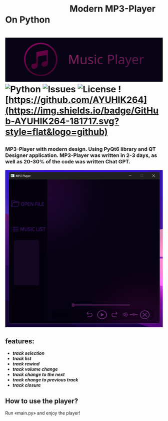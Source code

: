 <h1>‎‎‏‎ㅤㅤㅤㅤㅤㅤㅤㅤModern MP3-Player On Python<h1>
  
![Logo](https://github.com/AYUHIK264/Modern-MP3-Player/blob/main/source/images/logo.png)
![Python](https://img.shields.io/badge/Python-3.12.5-3776AB.svg?style=flat&logo=python&logoColor=white)
![Issues](https://img.shields.io/badge/Issues-0_open-green)
![License](https://img.shields.io/badge/License-MIT-green)
![https://github.com/AYUHIK264](https://img.shields.io/badge/GitHub-AYUHIK264-181717.svg?style=flat&logo=github)

### MP3-Player with modern design. Using PyQt6 library and QT Designer application. MP3-Player was written in 2-3 days, as well as 20-30% of the code was written Chat GPT.


![ScreenShot](https://github.com/AYUHIK264/Modern-MP3-Player/blob/main/source/images/player_screenshot.png)

## features:
- ***track selection***
- ***track list***
- ***track rewind***
- ***track volume change***
- ***track change to the next***
- ***track change to previous track***
- ***track closure***

## How to use the player?
Run «main.py» and enjoy the player!
